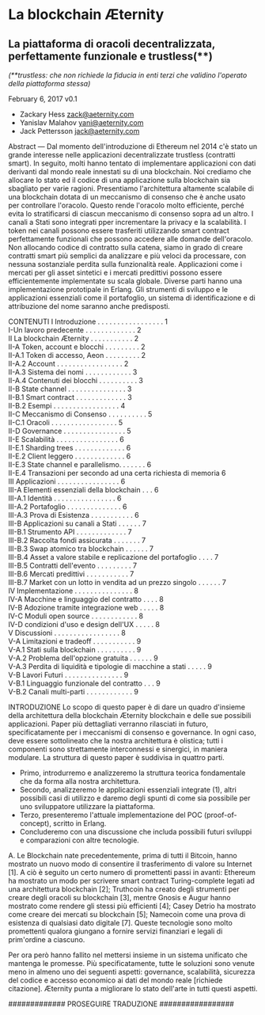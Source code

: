 # La blockchain Æternity
## La piattaforma di oracoli decentralizzata, perfettamente funzionale e trustless(**)
_(**trustless: che non richiede la fiducia in enti terzi che validino l'operato della piattaforma stessa)_

February 6, 2017
v0.1

* Zackary Hess zack@aeternity.com
* Yanislav Malahov yani@aeternity.com
* Jack Pettersson jack@aeternity.com

Abstract — Dal momento dell'introduzione di Ethereum nel 2014 c'è stato un grande interesse nelle applicazioni decentralizzate trustless (contratti smart). In seguito, molti hanno tentato di implementare applicazioni con dati derivanti dal mondo reale innestati su di una blockchain. Noi crediamo che allocare lo stato ed il codice di una applicazione sulla blockchain sia sbagliato per varie ragioni. Presentiamo l'architettura altamente scalabile di una blockchain dotata di un meccanismo di consenso che è anche usato per controllare l'oracolo. Questo rende l'oracolo molto efficiente, perché evita lo stratificarsi di ciascun meccanismo di consenso sopra ad un altro. I canali a Stati sono integrati pper incrementare la privacy e la scalabilità. I token nei canali possono essere trasferiti utilizzando smart contract perfettamente funzionali che possono accedere alle domande dell'oracolo. Non allocando codice di contratto sulla catena, siamo in grado di creare contratti smart più semplici da analizzare e più veloci da processare, con nessuna sostanziale perdita sulla funzionalità reale. Applicazioni come i mercati per gli asset sintetici e i mercati predittivi possono essere efficientemente implementate su scala globale. Diverse parti hanno una implementazione prototipale in Erlang. Gli strumenti di sviluppo e le applicazioni essenziali come il portafoglio, un sistema di identificazione e di attribuzione del nome saranno anche predisposti.

CONTENUTI
I Introduzione . . . . . . . . . . . . . . . . . 1  
I-Un lavoro predecente . . . . . . . . . . . . . 2  
II La blockchain Æternity  . . . . . . . . . . . 2  
II-A Token, account e blocchi  . . . . . . . . . 2  
II-A.1 Token di accesso, Aeon  . . . . . . . . . 2  
II-A.2 Account . . . . . . . . . . . . . . . . . 2  
II-A.3 Sistema dei nomi  . . . . . . . . . . . . 3  
II-A.4 Contenuti dei blocchi . . . . . . . . . . 3  
II-B State channel . . . . . . . . . . . . . . . 3  
II-B.1 Smart contract  . . . . . . . . . . . . . 3  
II-B.2 Esempi  . . . . . . . . . . . . . . . . . 4  
II-C Meccanismo di Consenso  . . . . . . . . . . 5  
II-C.1 Oracoli . . . . . . . . . . . . . . . . . 5  
II-D Governance  . . . . . . . . . . . . . . . . 5  
II-E Scalabilità . . . . . . . . . . . . . . . . 6  
II-E.1 Sharding  trees . . . . . . . . . . . . . 6  
II-E.2 Client leggero  . . . . . . . . . . . . . 6  
II-E.3 State channel e parallelismo. . . . . . . 6  
II-E.4 Transazioni per secondo ad una certa richiesta di memoria 6  
III Applicazioni . . . . . . . . . . . . . . . . 6  
III-A Elementi essenziali della blockchain . . . 6  
III-A.1 Identità . . . . . . . . . . . . . . . . 6  
III-A.2 Portafoglio  . . . . . . . . . . . . . . 6  
III-A.3 Prova di Esistenza . . . . . . . . . . . 6  
III-B Applicazioni su canali a Stati . . . . . . 7  
III-B.1 Strumento API  . . . . . . . . . . . . . 7  
III-B.2 Raccolta fondi assicurata  . . . . . . . 7  
III-B.3 Swap atomico tra blockchain  . . . . . . 7  
III-B.4 Asset a valore stabile e replicazione del portafoglio . . . . 7  
III-B.5 Contratti dell'evento  . . . . . . . . . 7  
III-B.6 Mercati predittivi . . . . . . . . . . . 7  
III-B.7 Market con un lotto in vendita ad un prezzo singolo . . . . . . 7  
IV Implementazione . . . . . . . . . . . . . . . 8  
IV-A Macchine e linguaggio del contratto . . . . 8  
IV-B Adozione tramite integrazione web . . . . . 8  
IV-C Moduli open source  . . . . . . . . . . . . 8  
IV-D condizioni d'uso e design dell'UX . . . . . 8  
V Discussioni  . . . . . . . . . . . . . . . . . 8  
V-A Limitazioni e tradeoff . . . . . . . . . . . 9  
V-A.1 Stati sulla blockchain . . . . . . . . . . 9  
V-A.2 Problema dell'opzione gratuita . . . . . . 9  
V-A.3 Perdita di liquidità e tipologie di macchine a stati . . . . . 9  
V-B Lavori Futuri  . . . . . . . . . . . . . . . 9  
V-B.1 Linguaggio funzionale del contratto  . . . 9  
V-B.2 Canali multi-parti . . . . . . . . . . . . 9  

INTRODUZIONE Lo scopo di questo paper è di dare un quadro d'insieme della architettura della blockchain Æternity blockchain e delle sue possibili applicazioni. Paper più dettagliati verranno rilasciati in futuro, specificatamente per i meccanismi di consenso e governance. In ogni caso, deve essere sottolineato che la nostra architettura è olistica; tutti i componenti sono strettamente interconnessi e sinergici, in maniera modulare. La struttura di questo paper è suddivisa in quattro parti.
* Primo, introdurremo e analizzeremo la struttura teorica fondamentale che da forma alla nostra architettura.
* Secondo, analizzeremo le applicazioni essenziali integrate (1), altri possibili casi di utilizzo e daremo degli spunti di come sia possibile per uno sviluppatore utilizzare la piattaforma.
* Terzo, presenteremo l'attuale implementazione del POC (proof-of-concept), scritto in Erlang.
* Concluderemo con una discussione che includa possibili futuri sviluppi e comparazioni con altre tecnologie.

A. Le Blockchain nate precedentemente, prima di tutti il Bitcoin, hanno mostrato un nuovo modo di consentire il trasferimento di valore su Internet [1].  A ciò è seguito un certo numero di promettenti passi in avanti: Ethereum ha mostrato un modo per scrivere smart contract Turing-complete legati ad una architettura blockchain [2]; Truthcoin ha creato degli strumenti per creare degli oracoli su blockchain [3], mentre Gnosis e Augur hanno mostrato come rendere gli stessi più efficienti [4]; Casey Detrio ha mostrato come creare dei mercati su blockchain [5]; Namecoin come una prova di esistenza di qualsiasi dato digitale [7]. Queste tecnologie sono molto promettenti qualora giungano a fornire servizi finanziari e legali di prim'ordine a ciascuno. 

Per ora però hanno fallito nel mettersi insieme in un sistema unificato che mantenga le promesse. Più specificatamente, tutte le soluzioni sono venute meno in almeno uno dei seguenti aspetti: governance, scalabilità, sicurezza del codice e accesso economico ai dati del mondo reale [richiede citazione]. Æternity punta a migliorare lo stato dell'arte in tutti questi aspetti.

############# PROSEGUIRE TRADUZIONE #################